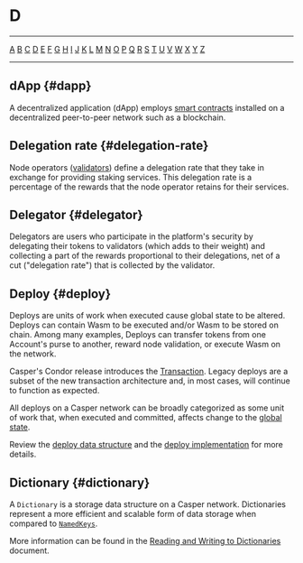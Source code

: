 # D

---

[A](./A.md) [B](./B.md) [C](./C.md) [D](./D.md) [E](./E.md) [F](./F.md) [G](./G.md) [H](./H.md) [I](./I.md) [J](./J.md) [K](./K.md) [L](./L.md) [M](./M.md) [N](./N.md) [O](./O.md) [P](./P.md) [Q](./Q.md) [R](./R.md) [S](./S.md) [T](./T.md) [U](./U.md) [V](./V.md) [W](./W.md) [X](./X.md) [Y](./Y.md) [Z](./Z.md)

---

## dApp {#dapp}

A decentralized application (dApp) employs [smart contracts](./S.md#smart-contract) installed on a decentralized peer-to-peer network such as a blockchain.

## Delegation rate {#delegation-rate}

Node operators ([validators](./V.md#validator)) define a delegation rate that they take in exchange for providing staking services. This delegation rate is a percentage of the rewards that the node operator retains for their services.

## Delegator {#delegator}

Delegators are users who participate in the platform's security by delegating their tokens to validators (which adds to their weight) and collecting a part of the rewards proportional to their delegations, net of a cut ("delegation rate") that is collected by the validator.

## Deploy {#deploy}

Deploys are units of work when executed cause global state to be altered. Deploys can contain Wasm to be executed and/or Wasm to be stored on chain. Among many examples, Deploys can transfer tokens from one Account's purse to another, reward node validation, or execute Wasm on the network.

Casper's Condor release introduces the [Transaction](./T.md#transaction). Legacy deploys are a subset of the new transaction architecture and, in most cases, will continue to function as expected.

All deploys on a Casper network can be broadly categorized as some unit of work that, when executed and committed, affects change to the [global state](./G.md#global-state).

Review the [deploy data structure](../serialization-standard.md#deploy) and the [deploy implementation](https://github.com/casper-network/casper-node/blob/master/node/src/types/deploy.rs#L475) for more details.

## Dictionary {#dictionary}

A `Dictionary` is a storage data structure on a Casper network. Dictionaries represent a more efficient and scalable form of data storage when compared to [`NamedKeys`](./N.md#namedkeys).

More information can be found in the [Reading and Writing to Dictionaries](../dictionaries.md) document.